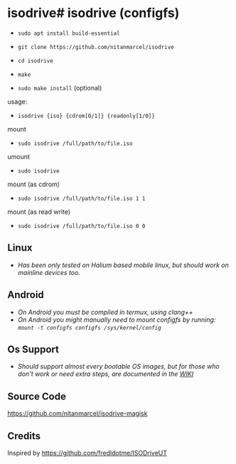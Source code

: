 # isodrive# isodrive (configfs)

* `sudo apt install build-essential`

* `git clone https://github.com/nitanmarcel/isodrive`

* `cd isodrive`

* `make`

* `sudo make install` (optional)

usage:

* `isodrive {iso} {cdrom[0/1]} {readonly[1/0]}`

mount

* `sudo isodrive /full/path/to/file.iso`

umount

* `sudo isodrive`

mount (as cdrom)

* `sudo isodrive /full/path/to/file.iso 1 1`

mount (as read write)

* `sudo isodrive /full/path/to/file.iso 0 0`

## Linux
* _Has been only tested on Halium based mobile linux, but should work on mainline devices too._

## Android

* _On Android you must be compiled in termux, using clang++_
* _On Android you might manually need to mount configfs by running: `mount -t configfs configfs /sys/kernel/config`_

## Os Support
* _Should support almost every bootable OS images, but for those who don't work or need extra steps, are documented in the [WIKI](https://github.com/nitanmarcel/isodrive/wiki)_

## Source Code
https://github.com/nitanmarcel/isodrive-magisk
## Credits

Inspired by https://github.com/fredldotme/ISODriveUT
